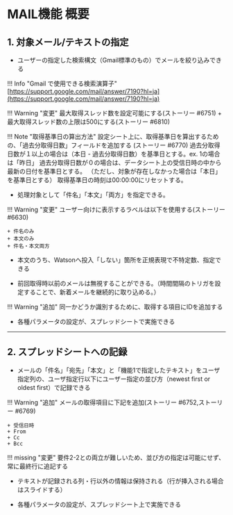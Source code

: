 # MAIL機能 概要

## 1. 対象メール/テキストの指定

- ユーザーの指定した検索構文（Gmail標準のもの）でメールを絞り込みできる

!!! Info "Gmail で使用できる検索演算子"
	[https://support.google.com/mail/answer/7190?hl=ja](https://support.google.com/mail/answer/7190?hl=ja)

!!! Warning "変更"
     最大取得スレッド数を設定可能にする(ストーリー #6751)
    + 最大取得スレッド数の上限は500にする(ストーリー #6810)

!!! Note "取得基準日の算出方法"
    設定シート上に、取得基準日を算出するための、「過去分取得日数」フィールドを追加する (ストーリー #6770)
    過去分取得日数が１以上の場合は（本日 - 過去分取得日数）を基準日とする。ex. 1の場合は「昨日」
    過去分取得日数が０の場合は、データシート上の受信日時の中から最新の日付を基準日とする。
    （ただし、対象が存在しなかった場合は「本日」を基準日とする）
    取得基準日の時刻は00:00:00にリセットする。


- 処理対象として「件名」「本文」「両方」を指定できる。

!!! Warning "変更"
    ユーザー向けに表示するラベルは以下を使用する(ストーリー #6630)

    + 件名のみ
    + 本文のみ
    + 件名・本文両方

- 本文のうち、Watsonへ投入「しない」箇所を正規表現で不特定数、指定できる

- 前回取得時以前のメールは無視することができる。（時間間隔のトリガを設定することで、新着メールを継続的に取り込める。）

!!! Warning "追加"
    同一かどうか識別するために、取得する項目にIDを追加する


- 各種パラメータの設定が、スプレッドシートで実施できる

---

## 2. スプレッドシートへの記録

- メールの「件名」「宛先」「本文」と「機能1で指定したテキスト」をユーザ指定列の、ユーザ指定行以下にユーザー指定の並び方（newest first or oldest first）で記録できる

!!! Warning "追加"
	メールの取得項目に下記を追加(ストーリー #6752,ストーリー #6769)

    + 受信日時
    + From
    + Cc
    + Bcc

!!! missing "変更"
	要件2-2との両立が難しいため、並び方の指定は可能にせず、常に最終行に追記する


- テキストが記録される列・行以外の情報は保持される（行が挿入される場合はスライドする）

- 各種パラメータの設定が、スプレッドシート上で実施できる

